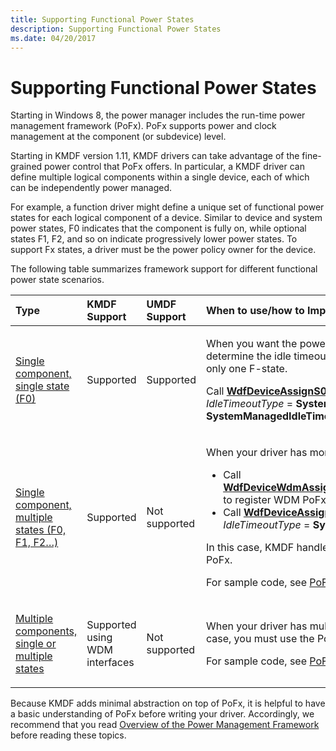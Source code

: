 ```yaml
---
title: Supporting Functional Power States
description: Supporting Functional Power States
ms.date: 04/20/2017
---
```


# Supporting Functional Power States


Starting in Windows 8, the power manager includes the run-time power management framework (PoFx). PoFx supports power and clock management at the component (or subdevice) level.

Starting in KMDF version 1.11, KMDF drivers can take advantage of the fine-grained power control that PoFx offers. In particular, a KMDF driver can define multiple logical components within a single device, each of which can be independently power managed.

For example, a function driver might define a unique set of functional power states for each logical component of a device. Similar to device and system power states, F0 indicates that the component is fully on, while optional states F1, F2, and so on indicate progressively lower power states. To support Fx states, a driver must be the power policy owner for the device.

The following table summarizes framework support for different functional power state scenarios.

<table>
<colgroup>
<col width="25%" />
<col width="25%" />
<col width="25%" />
<col width="25%" />
</colgroup>
<thead>
<tr class="header">
<th align="left">Type</th>
<th align="left">KMDF Support</th>
<th align="left">UMDF Support</th>
<th align="left">When to use/how to Implement</th>
</tr>
</thead>
<tbody>
<tr class="odd">
<td align="left"><p><a href="supporting-multiple-functional-power-states-for-single-component-devices.md" data-raw-source="[Single component, single state (F0)](supporting-multiple-functional-power-states-for-single-component-devices.md)">Single component, single state (F0)</a></p></td>
<td align="left"><p>Supported</p></td>
<td align="left"><p>Supported</p></td>
<td align="left"><p>When you want the power engine plug-in (PEP) to determine the idle timeout value, and your driver has only one F-state.</p>
<p>Call <a href="/windows-hardware/drivers/ddi/wdfdevice/nf-wdfdevice-wdfdeviceassigns0idlesettings" data-raw-source="[&lt;strong&gt;WdfDeviceAssignS0IdleSettings&lt;/strong&gt;](/windows-hardware/drivers/ddi/wdfdevice/nf-wdfdevice-wdfdeviceassigns0idlesettings)"><strong>WdfDeviceAssignS0IdleSettings</strong></a> with <em>IdleTimeoutType</em> = <strong>SystemManagedIdleTimout</strong> or <strong>SystemManagedIdleTimoutWithHint</strong>.</p></td>
</tr>
<tr class="even">
<td align="left"><p><a href="supporting-multiple-functional-power-states-for-single-component-devices.md" data-raw-source="[Single component, multiple states (F0, F1, F2…)](supporting-multiple-functional-power-states-for-single-component-devices.md)">Single component, multiple states (F0, F1, F2…)</a></p></td>
<td align="left"><p>Supported</p></td>
<td align="left"><p>Not supported</p></td>
<td align="left"><p>When your driver has more than one F-state.</p>
<ul>
<li>Call <a href="/windows-hardware/drivers/ddi/wdfdevice/nf-wdfdevice-wdfdevicewdmassignpowerframeworksettings" data-raw-source="[&lt;strong&gt;WdfDeviceWdmAssignPowerFrameworkSettings&lt;/strong&gt;](/windows-hardware/drivers/ddi/wdfdevice/nf-wdfdevice-wdfdevicewdmassignpowerframeworksettings)"><strong>WdfDeviceWdmAssignPowerFrameworkSettings</strong></a> to register WDM PoFx callbacks.</li>
<li>Call <a href="/windows-hardware/drivers/ddi/wdfdevice/nf-wdfdevice-wdfdeviceassigns0idlesettings" data-raw-source="[&lt;strong&gt;WdfDeviceAssignS0IdleSettings&lt;/strong&gt;](/windows-hardware/drivers/ddi/wdfdevice/nf-wdfdevice-wdfdeviceassigns0idlesettings)"><strong>WdfDeviceAssignS0IdleSettings</strong></a> with <em>IdleTimeoutType</em> = <strong>SystemManagedIdleTimout</strong>.</li>
</ul>
<p>In this case, KMDF handles most interactions with the PoFx.</p>
<p>For sample code, see <a href="https://go.microsoft.com/fwlink/p/?LinkId=617937" data-raw-source="[PoFx sample drivers](https://go.microsoft.com/fwlink/p/?LinkId=617937)">PoFx sample drivers</a>.</p></td>
</tr>
<tr class="odd">
<td align="left"><p><a href="supporting-multiple-functional-power-states-for-multiple-component-devices.md" data-raw-source="[Multiple components, single or multiple states](supporting-multiple-functional-power-states-for-multiple-component-devices.md)">Multiple components, single or multiple states</a></p></td>
<td align="left"><p>Supported using WDM interfaces</p></td>
<td align="left"><p>Not supported</p></td>
<td align="left"><p>When your driver has multiple components. In this case, you must use the PoFx interfaces directly.</p>
<p>For sample code, see <a href="https://go.microsoft.com/fwlink/p/?LinkId=617937" data-raw-source="[PoFx sample drivers](https://go.microsoft.com/fwlink/p/?LinkId=617937)">PoFx sample drivers</a>.</p></td>
</tr>
</tbody>
</table>

 

Because KMDF adds minimal abstraction on top of PoFx, it is helpful to have a basic understanding of PoFx before writing your driver. Accordingly, we recommend that you read [Overview of the Power Management Framework](../kernel/overview-of-the-power-management-framework.md) before reading these topics.

